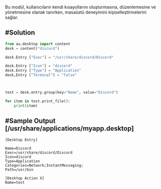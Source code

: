 
Bu modül, kullanıcıların kendi kısayollarını oluşturmasına, düzenlemesine ve yönetmesine olanak tanırken, masaüstü deneyimini kişiselleştirmelerini sağlar.


##  #Solution
```py
from au.desktop import content
desk = content("discord")

desk.Entry ["Exec"] = "/usr/share/discord/Discord"

desk.Entry ["Icon"] = "discord"
desk.Entry ["Type"] = "Application"
desk,Entry ["Terminal"] = "false"



test = desk.entry.group(key="Name", value="Discord")

for item in test.print_file():
	print(item)


```



## #Sample Output [/usr/share/applications/myapp.desktop]
```
[Desktop Entry]

Name=Discord
Exec=/usr/share/discord/Discord
Icon=discord
Type=Application
Categories=Network;InstantMessaging;
Path=/usr/bin

[Desktop Action X]
Name=test


```

